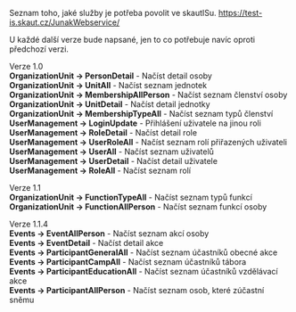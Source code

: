 Seznam toho, jaké služby je potřeba povolit ve skautISu. https://test-is.skaut.cz/JunakWebservice/

U každé další verze bude napsané, jen to co potřebuje navíc oproti předchozí verzi.

Verze 1.0
<br>
<b>OrganizationUnit -> PersonDetail</b> - Načíst detail osoby
<br>
<b>OrganizationUnit -> UnitAll</b> - Načíst seznam jednotek
<br>
<b>OrganizationUnit -> MembershipAllPerson</b> - Načíst seznam členství osoby
<br>
<b>OrganizationUnit -> UnitDetail</b> - Načíst detail jednotky
<br>
<b>OrganizationUnit -> MembershipTypeAll</b> - Načíst seznam typů členství 
<br>
<b>UserManagement -> LoginUpdate</b> - Přihlášení uživatele na jinou roli
<br>
<b>UserManagement -> RoleDetail</b> - Načíst detail role
<br>
<b>UserManagement -> UserRoleAll</b> - Načíst seznam rolí přiřazených uživateli
<br>
<b>UserManagement -> UserAll</b> - Načíst seznam uživatelů
<br>
<b>UserManagement -> UserDetail</b> - Načíst detail uživatele
<br>
<b>UserManagement -> RoleAll</b> - Načíst seznam rolí

Verze 1.1
<br>
<b>OrganizationUnit -> FunctionTypeAll</b> - Načíst seznam typů funkcí
<br>
<b>OrganizationUnit -> FunctionAllPerson</b> - Načíst seznam funkcí osoby

Verze 1.1.4
<br>
<b>Events -> EventAllPerson</b> - Načíst seznam akcí osoby
<br>
<b>Events -> EventDetail</b> - Načíst detail akce 
<br>
<b>Events -> ParticipantGeneralAll</b> - Načíst seznam účastníků obecné akce
<br>
<b>Events -> ParticipantCampAll</b> - Načíst seznam účastníků tábora 
<br>
<b>Events -> ParticipantEducationAll</b> - Načíst seznam účastníků vzdělávací akce
<br>
<b>Events -> ParticipantAllPerson</b> - Načíst seznam osob, které zúčastní sněmu 
